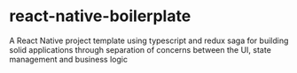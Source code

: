 # react-native-boilerplate
A React Native project template using typescript and redux saga for building solid applications through separation of concerns between the UI, state management and business logic
